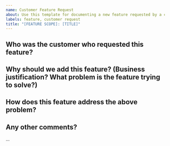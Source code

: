 ```yaml
---
name: Customer Feature Request
about: Use this template for documenting a new feature requested by a customer.
labels: feature, customer request
title: "[FEATURE SCOPE]: [TITLE]"
---
```


## Who was the customer who requested this feature?

## Why should we add this feature? (Business justification? What problem is the feature trying to solve?)

## How does this feature address the above problem?

## Any other comments?

...


